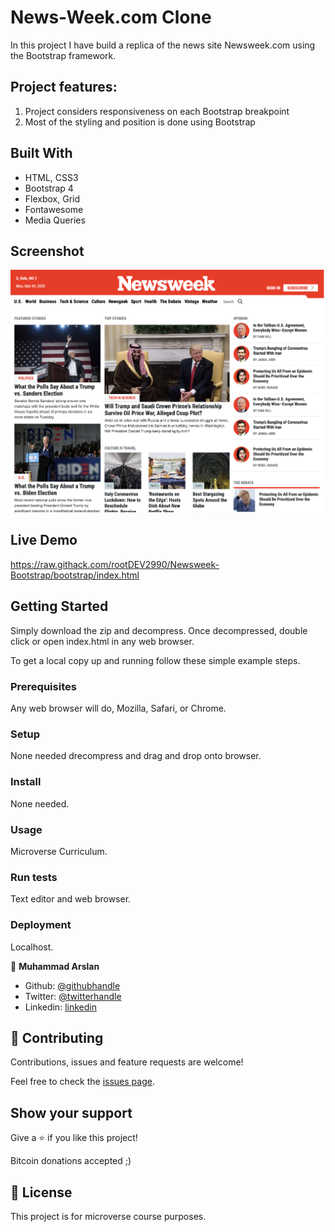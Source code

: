 # News-Week.com Clone
In this project I have build a replica of the news site Newsweek.com using the Bootstrap framework.

## Project features:
1. Project considers responsiveness on each Bootstrap breakpoint
2. Most of the styling and position is done using Bootstrap

## Built With

- HTML, CSS3
- Bootstrap 4
- Flexbox, Grid
- Fontawesome
- Media Queries

## Screenshot

![Screenshot](imgs/screenshot.png)



## Live Demo

https://raw.githack.com/rootDEV2990/Newsweek-Bootstrap/bootstrap/index.html

## Getting Started

Simply download the zip and decompress. Once decompressed, double click or open index.html in any web browser. 


To get a local copy up and running follow these simple example steps.

### Prerequisites

Any web browser will do, Mozilla, Safari, or Chrome. 

### Setup

None needed drecompress and drag and drop onto browser. 

### Install

None needed. 

### Usage

Microverse Curriculum. 

### Run tests

Text editor and web browser.

### Deployment

Localhost. 



👤 **Muhammad Arslan**

- Github: [@githubhandle](https://github.com/arslanbisharat)
- Twitter: [@twitterhandle](https://twitter.com/arslan_bisharat-2020bb156)
- Linkedin: [linkedin](https://www.linkedin.com/in/muhammad-arslan-2020bb156)

## 🤝 Contributing

Contributions, issues and feature requests are welcome!

Feel free to check the [issues page](issues/).

## Show your support

Give a ⭐️ if you like this project!

Bitcoin donations accepted ;)

 
## 📝 License

This project is for microverse course purposes.